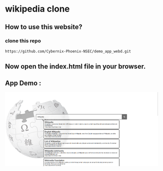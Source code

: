 # wikipedia clone

## How to use this website?

### clone this repo

```sh
https://github.com/Cybernix-Phoenix-NSEC/demo_app_webd.git
```

## Now open the index.html file in your browser.

## App Demo : 


![Screenshot from 2022-01-16 00-16-33](preview.png)
